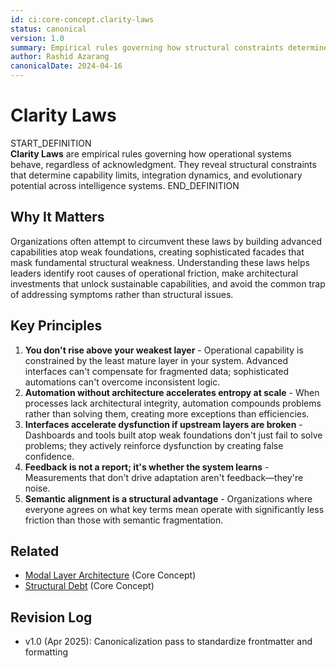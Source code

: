 ```yaml
---
id: ci:core-concept.clarity-laws
status: canonical
version: 1.0
summary: Empirical rules governing how structural constraints determine capability limits across intelligence systems
author: Rashid Azarang
canonicalDate: 2024-04-16
---
```


# Clarity Laws

START_DEFINITION  
**Clarity Laws** are empirical rules governing how operational systems behave, regardless of acknowledgment. They reveal structural constraints that determine capability limits, integration dynamics, and evolutionary potential across intelligence systems.
END_DEFINITION

## Why It Matters
Organizations often attempt to circumvent these laws by building advanced capabilities atop weak foundations, creating sophisticated facades that mask fundamental structural weakness. Understanding these laws helps leaders identify root causes of operational friction, make architectural investments that unlock sustainable capabilities, and avoid the common trap of addressing symptoms rather than structural issues.

## Key Principles
1. **You don't rise above your weakest layer** - Operational capability is constrained by the least mature layer in your system. Advanced interfaces can't compensate for fragmented data; sophisticated automations can't overcome inconsistent logic.
2. **Automation without architecture accelerates entropy at scale** - When processes lack architectural integrity, automation compounds problems rather than solving them, creating more exceptions than efficiencies.
3. **Interfaces accelerate dysfunction if upstream layers are broken** - Dashboards and tools built atop weak foundations don't just fail to solve problems; they actively reinforce dysfunction by creating false confidence.
4. **Feedback is not a report; it's whether the system learns** - Measurements that don't drive adaptation aren't feedback—they're noise.
5. **Semantic alignment is a structural advantage** - Organizations where everyone agrees on what key terms mean operate with significantly less friction than those with semantic fragmentation.

## Related

- [Modal Layer Architecture](modal-layer-architecture.md) (Core Concept)
- [Structural Debt](structural-debt.md) (Core Concept)

## Revision Log

- v1.0 (Apr 2025): Canonicalization pass to standardize frontmatter and formatting
